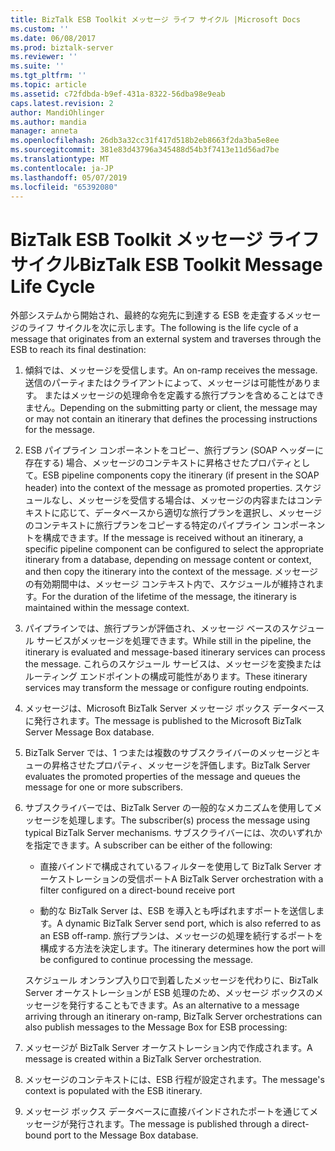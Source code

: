 ```yaml
---
title: BizTalk ESB Toolkit メッセージ ライフ サイクル |Microsoft Docs
ms.custom: ''
ms.date: 06/08/2017
ms.prod: biztalk-server
ms.reviewer: ''
ms.suite: ''
ms.tgt_pltfrm: ''
ms.topic: article
ms.assetid: c72fdbda-b9ef-431a-8322-56dba98e9eab
caps.latest.revision: 2
author: MandiOhlinger
ms.author: mandia
manager: anneta
ms.openlocfilehash: 26db3a32cc31f417d518b2eb8663f2da3ba5e8ee
ms.sourcegitcommit: 381e83d43796a345488d54b3f7413e11d56ad7be
ms.translationtype: MT
ms.contentlocale: ja-JP
ms.lasthandoff: 05/07/2019
ms.locfileid: "65392080"
---
```

# <a name="biztalk-esb-toolkit-message-life-cycle"></a><span data-ttu-id="2fc66-102">BizTalk ESB Toolkit メッセージ ライフ サイクル</span><span class="sxs-lookup"><span data-stu-id="2fc66-102">BizTalk ESB Toolkit Message Life Cycle</span></span>
<span data-ttu-id="2fc66-103">外部システムから開始され、最終的な宛先に到達する ESB を走査するメッセージのライフ サイクルを次に示します。</span><span class="sxs-lookup"><span data-stu-id="2fc66-103">The following is the life cycle of a message that originates from an external system and traverses through the ESB to reach its final destination:</span></span>  

1. <span data-ttu-id="2fc66-104">傾斜では、メッセージを受信します。</span><span class="sxs-lookup"><span data-stu-id="2fc66-104">An on-ramp receives the message.</span></span> <span data-ttu-id="2fc66-105">送信のパーティまたはクライアントによって、メッセージは可能性があります。 またはメッセージの処理命令を定義する旅行プランを含めることはできません。</span><span class="sxs-lookup"><span data-stu-id="2fc66-105">Depending on the submitting party or client, the message may or may not contain an itinerary that defines the processing instructions for the message.</span></span>  

2. <span data-ttu-id="2fc66-106">ESB パイプライン コンポーネントをコピー、旅行プラン (SOAP ヘッダーに存在する) 場合、メッセージのコンテキストに昇格させたプロパティとして。</span><span class="sxs-lookup"><span data-stu-id="2fc66-106">ESB pipeline components copy the itinerary (if present in the SOAP header) into the context of the message as promoted properties.</span></span> <span data-ttu-id="2fc66-107">スケジュールなし、メッセージを受信する場合は、メッセージの内容またはコンテキストに応じて、データベースから適切な旅行プランを選択し、メッセージのコンテキストに旅行プランをコピーする特定のパイプライン コンポーネントを構成できます。</span><span class="sxs-lookup"><span data-stu-id="2fc66-107">If the message is received without an itinerary, a specific pipeline component can be configured to select the appropriate itinerary from a database, depending on message content or context, and then copy the itinerary into the context of the message.</span></span> <span data-ttu-id="2fc66-108">メッセージの有効期間中は、メッセージ コンテキスト内で、スケジュールが維持されます。</span><span class="sxs-lookup"><span data-stu-id="2fc66-108">For the duration of the lifetime of the message, the itinerary is maintained within the message context.</span></span>  

3. <span data-ttu-id="2fc66-109">パイプラインでは、旅行プランが評価され、メッセージ ベースのスケジュール サービスがメッセージを処理できます。</span><span class="sxs-lookup"><span data-stu-id="2fc66-109">While still in the pipeline, the itinerary is evaluated and message-based itinerary services can process the message.</span></span> <span data-ttu-id="2fc66-110">これらのスケジュール サービスは、メッセージを変換またはルーティング エンドポイントの構成可能性があります。</span><span class="sxs-lookup"><span data-stu-id="2fc66-110">These itinerary services may transform the message or configure routing endpoints.</span></span>  

4. <span data-ttu-id="2fc66-111">メッセージは、Microsoft BizTalk Server メッセージ ボックス データベースに発行されます。</span><span class="sxs-lookup"><span data-stu-id="2fc66-111">The message is published to the Microsoft BizTalk Server Message Box database.</span></span>  

5. <span data-ttu-id="2fc66-112">BizTalk Server では、1 つまたは複数のサブスクライバーのメッセージとキューの昇格させたプロパティ、メッセージを評価します。</span><span class="sxs-lookup"><span data-stu-id="2fc66-112">BizTalk Server evaluates the promoted properties of the message and queues the message for one or more subscribers.</span></span>  

6. <span data-ttu-id="2fc66-113">サブスクライバーでは、BizTalk Server の一般的なメカニズムを使用してメッセージを処理します。</span><span class="sxs-lookup"><span data-stu-id="2fc66-113">The subscriber(s) process the message using typical BizTalk Server mechanisms.</span></span> <span data-ttu-id="2fc66-114">サブスクライバーには、次のいずれかを指定できます。</span><span class="sxs-lookup"><span data-stu-id="2fc66-114">A subscriber can be either of the following:</span></span>  

   -   <span data-ttu-id="2fc66-115">直接バインドで構成されているフィルターを使用して BizTalk Server オーケストレーションの受信ポート</span><span class="sxs-lookup"><span data-stu-id="2fc66-115">A BizTalk Server orchestration with a filter configured on a direct-bound receive port</span></span>  

   -   <span data-ttu-id="2fc66-116">動的な BizTalk Server は、ESB を導入とも呼ばれますポートを送信します。</span><span class="sxs-lookup"><span data-stu-id="2fc66-116">A dynamic BizTalk Server send port, which is also referred to as an ESB off-ramp.</span></span> <span data-ttu-id="2fc66-117">旅行プランは、メッセージの処理を続行するポートを構成する方法を決定します。</span><span class="sxs-lookup"><span data-stu-id="2fc66-117">The itinerary determines how the port will be configured to continue processing the message.</span></span>  

   <span data-ttu-id="2fc66-118">スケジュール オンランプ入り口で到着したメッセージを代わりに、BizTalk Server オーケストレーションが ESB 処理のため、メッセージ ボックスのメッセージを発行することもできます。</span><span class="sxs-lookup"><span data-stu-id="2fc66-118">As an alternative to a message arriving through an itinerary on-ramp, BizTalk Server orchestrations can also publish messages to the Message Box for ESB processing:</span></span>  

7. <span data-ttu-id="2fc66-119">メッセージが BizTalk Server オーケストレーション内で作成されます。</span><span class="sxs-lookup"><span data-stu-id="2fc66-119">A message is created within a BizTalk Server orchestration.</span></span>  

8. <span data-ttu-id="2fc66-120">メッセージのコンテキストには、ESB 行程が設定されます。</span><span class="sxs-lookup"><span data-stu-id="2fc66-120">The message's context is populated with the ESB itinerary.</span></span>  

9. <span data-ttu-id="2fc66-121">メッセージ ボックス データベースに直接バインドされたポートを通じてメッセージが発行されます。</span><span class="sxs-lookup"><span data-stu-id="2fc66-121">The message is published through a direct-bound port to the Message Box database.</span></span>
